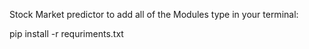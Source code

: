 Stock Market predictor to add all of the Modules type in your terminal:


pip install -r requriments.txt
